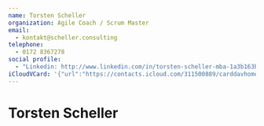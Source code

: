 ```yaml
---
name: Torsten Scheller
organization: Agile Coach / Scrum Master
email:
  - kontakt@scheller.consulting
telephone:
  - 0172 8367278
social profile:
  - "Linkedin: http://www.linkedin.com/in/torsten-scheller-mba-1a3b163b"
iCloudVCard: '{"url":"https://contacts.icloud.com/311500889/carddavhome/card/4D329B8D-8678-4DC4-B253-9FF66FAFFE75.vcf","etag":"\"kmfhaebf\"","data":"BEGIN:VCARD\r\nVERSION:3.0\r\nFN:\r\nN:Scheller;Torsten;;;\r\nUID:11E667DD-EFE4-4496-AC53-9CB68D5773DE\r\nPRODID:-//Apple Inc.//iOS 13.5.1//EN\r\nREV:2025-04-03T22:18:57Z\r\nORG:Agile Coach / Scrum Master;\r\nEMAIL:kontakt@scheller.consulting\r\nTEL:0172 8367278\r\nX-SOCIALPROFILE;type=linkedin;x-user=torsten-scheller-mba-1a3b163b:http://w\r\n ww.linkedin.com/in/torsten-scheller-mba-1a3b163b\r\nEND:VCARD"}'
---
```

# Torsten Scheller